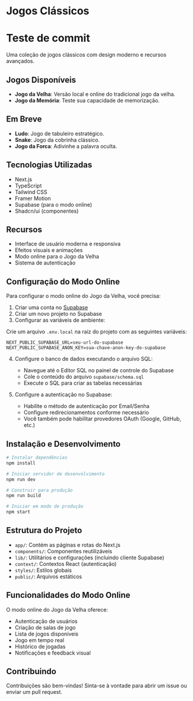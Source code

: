 # Jogos Clássicos
# Teste de commit

Uma coleção de jogos clássicos com design moderno e recursos avançados.

## Jogos Disponíveis

- **Jogo da Velha**: Versão local e online do tradicional jogo da velha.
- **Jogo da Memória**: Teste sua capacidade de memorização.

## Em Breve

- **Ludo**: Jogo de tabuleiro estratégico.
- **Snake**: Jogo da cobrinha clássico.
- **Jogo da Forca**: Adivinhe a palavra oculta.

## Tecnologias Utilizadas

- Next.js
- TypeScript
- Tailwind CSS
- Framer Motion
- Supabase (para o modo online)
- Shadcn/ui (componentes)

## Recursos

- Interface de usuário moderna e responsiva
- Efeitos visuais e animações
- Modo online para o Jogo da Velha
- Sistema de autenticação

## Configuração do Modo Online

Para configurar o modo online do Jogo da Velha, você precisa:

1. Criar uma conta no [Supabase](https://supabase.com/)
2. Criar um novo projeto no Supabase
3. Configurar as variáveis de ambiente:

Crie um arquivo `.env.local` na raiz do projeto com as seguintes variáveis:

```
NEXT_PUBLIC_SUPABASE_URL=seu-url-do-supabase
NEXT_PUBLIC_SUPABASE_ANON_KEY=sua-chave-anon-key-do-supabase
```

4. Configure o banco de dados executando o arquivo SQL:
   - Navegue até o Editor SQL no painel de controle do Supabase
   - Cole o conteúdo do arquivo `supabase/schema.sql`
   - Execute o SQL para criar as tabelas necessárias

5. Configure a autenticação no Supabase:
   - Habilite o método de autenticação por Email/Senha
   - Configure redirecionamentos conforme necessário
   - Você também pode habilitar provedores OAuth (Google, GitHub, etc.)

## Instalação e Desenvolvimento

```bash
# Instalar dependências
npm install

# Iniciar servidor de desenvolvimento
npm run dev

# Construir para produção
npm run build

# Iniciar em modo de produção
npm start
```

## Estrutura do Projeto

- `app/`: Contém as páginas e rotas do Next.js
- `components/`: Componentes reutilizáveis
- `lib/`: Utilitários e configurações (incluindo cliente Supabase)
- `context/`: Contextos React (autenticação)
- `styles/`: Estilos globais
- `public/`: Arquivos estáticos

## Funcionalidades do Modo Online

O modo online do Jogo da Velha oferece:

- Autenticação de usuários
- Criação de salas de jogo
- Lista de jogos disponíveis
- Jogo em tempo real
- Histórico de jogadas
- Notificações e feedback visual

## Contribuindo

Contribuições são bem-vindas! Sinta-se à vontade para abrir um issue ou enviar um pull request. 